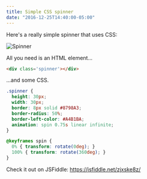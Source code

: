 ```yaml
---
title: Simple CSS spinner
date: "2016-12-25T14:40:00-05:00"
---
```


Here's a really simple spinner that uses CSS:

![Spinner](/img/2016/12/spinner.gif)

All you need is an HTML element...

```html
<div class='spinner'></div>
```

...and some CSS.

```css
.spinner {
  height: 30px;
  width: 30px;
  border: 8px solid #8798A3;
  border-radius: 50%;
  border-left-color: #A4B1BA;
  animation: spin 0.75s linear infinite;
}

@keyframes spin {
  0% { transform: rotate(0deg); }
  100% { transform: rotate(360deg); }
}
```

Check it out on JSFiddle: https://jsfiddle.net/zjxske8z/
